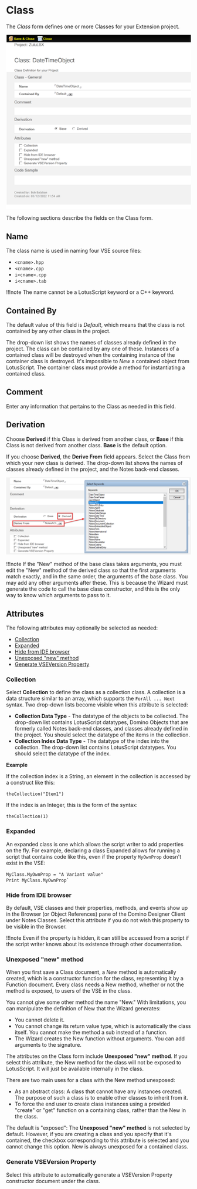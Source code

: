 # Class

The *Class* form defines one or more Classes for your Extension project.  

![VSID VSE Class Form](../../assets/images/howto/extension/vse_class.png)

The following sections describe the fields on the Class form.

## Name

The class name is used in naming four VSE source files: 

- `<cname>.hpp`
- `<cname>.cpp`
- `i<cname>.cpp`
- `i<cname>.tab`

!!!note
    The name cannot be a LotusScript keyword or a C++ keyword.

## Contained By

The default value of this field is *Default*, which means that the class is not contained by any other class in the project.

The drop-down list shows the names of classes already defined in the project. The class can be contained by any one of these. Instances of a contained class will be destroyed when the containing instance of the container class is destroyed. It's impossible to *New* a contained object from LotusScript. The container class must provide a method for instantiating a contained class.

## Comment

Enter any information that pertains to the Class as needed in this field.

## Derivation

Choose **Derived** if this Class is derived from another class, or **Base** if this Class is not derived from another class. **Base** is the default option. 

<!--Choose whether this Class is derived from another class (Derived) or not (Base, the default).-->

If you choose **Derived**, the **Derive From** field appears. Select the Class from which your new class is derived. The drop-down list shows the names of classes already defined in the project, and the Notes back-end classes.

![VSE Class - Derivation](../../assets/images/howto/extension/vse_class_derive.png)

!!!note
    If the "New" method of the base class takes arguments, you must edit the "New" method of the derived class so that the first arguments match exactly, and in the same order, the arguments of the base class. You may add any other arguments after these. This is because the Wizard must generate the code to call the base class constructor, and this is the only way to know which arguments to pass to it.

## Attributes

The following attributes may optionally be selected as needed:

- [Collection](#collection)
- [Expanded](#expanded)
- [Hide from IDE browser](#hide-from-ide-browser)
- [Unexposed "new" method](#unexposed-new-method)
- [Generate VSEVersion Property](#generate-vseversion-property)

### Collection

Select **Collection** to define the class as a collection class<!--, click **Collection** under **Attributes**-->. A collection is a data structure similar to an array, which supports the `ForAll ... Next` syntax. Two drop-down lists become visible when this attribute is selected:

- **Collection Data Type** - The datatype of the objects to be collected. The drop-down list contains LotusScript datatypes, Domino Objects that are formerly called Notes back-end classes, and classes already defined in the project. You should select the datatype of the items in the collection.
- **Collection Index Data Type** - The datatype of the index into the collection. The drop-down list contains LotusScript datatypes. You should select the datatype of the index.

**Example** 

If the collection index is a String, an element in the collection is accessed by a construct like this:

    theCollection("Item1")

If the index is an Integer, this is the form of the syntax:

    theCollection(1)

### Expanded

An expanded class is one which allows the script writer to add properties on the fly. For example, declaring a class Expanded allows for running a script that contains code like this, even if the property `MyOwnProp` doesn't exist in the VSE:

```
MyClass.MyOwnProp = "A Variant value"
Print MyClass.MyOwnProp`
```

### Hide from IDE browser

By default, VSE classes and their properties, methods, and events show up in the Browser (or Object References) pane of the Domino Designer Client under Notes Classes. Select this attribute if you do not wish this property to be visible in the Browser. 

!!!note
    Even if the property is hidden, it can still be accessed from a script if the script writer knows about its existence through other documentation.

### Unexposed "new" method

When you first save a Class document, a *New* method is automatically created, which is a constructor function for the class, representing it by a Function document. Every class needs a New method, whether or not the method is exposed, to users of the VSE in the class.

You cannot give some other method the name "New." With limitations, you can manipulate the definition of New that the Wizard generates:

- You cannot delete it.
- You cannot change its return value type, which is automatically the class itself. You cannot make the method a sub instead of a function.
- The Wizard creates the New function without arguments. You can add arguments to the signature.

The attributes on the Class form include **Unexposed "new" method**. If you select this attribute, the New method for the class will not be exposed to LotusScript. It will just be available internally in the class.

There are two main uses for a class with the New method unexposed:

- As an abstract class: A class that cannot have any instances created. The purpose of such a class is to enable other classes to inherit from it.
- To force the end user to create class instances using a provided "create" or "get" function on a containing class, rather than the New in the class.

The default is "exposed": The **Unexposed "new" method** is not selected by default. However, if you are creating a class and you specify that it's contained, the checkbox corresponding to this attribute is selected and you cannot change this option. New is always unexposed for a contained class.

### Generate VSEVersion Property

Select this attribute to automatically generate a VSEVersion Property constructor document under the class.